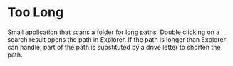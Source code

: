 ﻿# Too Long

Small application that scans a folder for long paths. Double clicking on a search result opens the path in Explorer.
If the path is longer than Explorer can handle, part of the path is substituted by a drive letter to shorten the path.
